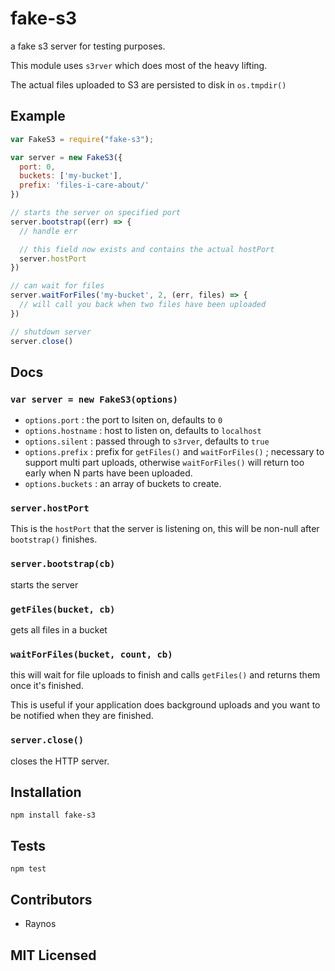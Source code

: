 # fake-s3

<!--
    [![build status][build-png]][build]
    [![Coverage Status][cover-png]][cover]
    [![Davis Dependency status][dep-png]][dep]
-->

<!-- [![NPM][npm-png]][npm] -->

a fake s3 server for testing purposes.

This module uses `s3rver` which does most of the heavy lifting.

The actual files uploaded to S3 are persisted to disk in
`os.tmpdir()`

## Example

```js
var FakeS3 = require("fake-s3");

var server = new FakeS3({
  port: 0,
  buckets: ['my-bucket'],
  prefix: 'files-i-care-about/'
})

// starts the server on specified port
server.bootstrap((err) => {
  // handle err

  // this field now exists and contains the actual hostPort
  server.hostPort
})

// can wait for files
server.waitForFiles('my-bucket', 2, (err, files) => {
  // will call you back when two files have been uploaded
})

// shutdown server
server.close()
```

## Docs

### `var server = new FakeS3(options)`

 - `options.port` : the port to lsiten on, defaults to `0`
 - `options.hostname` : host to listen on, defaults to `localhost`
 - `options.silent` : passed through to `s3rver`, defaults to `true`
 - `options.prefix` : prefix for `getFiles()` and `waitForFiles()` ;
      necessary to support multi part uploads, otherwise
      `waitForFiles()` will return too early when N parts have
      been uploaded.
 - `options.buckets` : an array of buckets to create.

### `server.hostPort`

This is the `hostPort` that the server is listening on, this
will be non-null after `bootstrap()` finishes.

### `server.bootstrap(cb)`

starts the server

### `getFiles(bucket, cb)`

gets all files in a bucket

### `waitForFiles(bucket, count, cb)`

this will wait for file uploads to finish and calls `getFiles()`
and returns them once it's finished.

This is useful if your application does background uploads and you
want to be notified when they are finished.

### `server.close()`

closes the HTTP server.

## Installation

`npm install fake-s3`

## Tests

`npm test`

## Contributors

 - Raynos

## MIT Licensed

  [build-png]: https://secure.travis-ci.org/Raynos/fake-s3.png
  [build]: https://travis-ci.org/Raynos/fake-s3
  [cover-png]: https://coveralls.io/repos/Raynos/fake-s3/badge.png
  [cover]: https://coveralls.io/r/Raynos/fake-s3
  [dep-png]: https://david-dm.org/Raynos/fake-s3.png
  [dep]: https://david-dm.org/Raynos/fake-s3
  [npm-png]: https://nodei.co/npm/fake-s3.png?stars&downloads
  [npm]: https://nodei.co/npm/fake-s3
